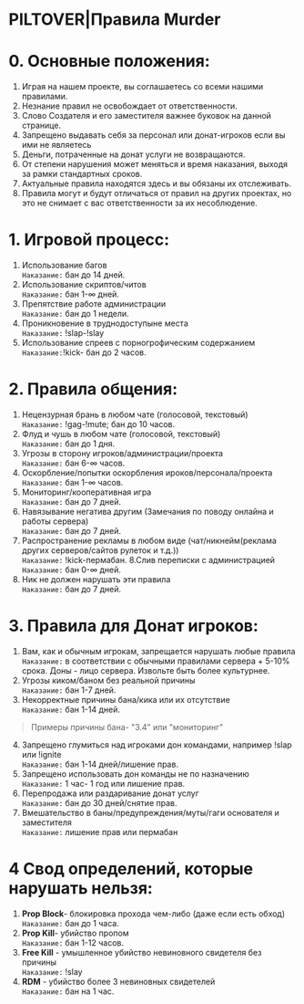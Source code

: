 # PILTOVER|Правила Murder
# 0. Основные положения:
1. Играя на нашем проекте, вы соглашаетесь со всеми нашими правилами.
2. Незнание правил не освобождает от ответственности.
3. Слово Создателя и его заместителя важнее буковок на данной странице.
4. Запрещено выдавать себя за персонал или донат-игроков если вы ими не являетесь
5. Деньги, потраченные на донат услуги не возвращаются.
6. От степени нарушения может меняться и время наказания, выходя за рамки стандартных сроков.
7. Актуальные правила находятся здесь и вы обязаны их отслеживать.
8. Правила могут и будут отличаться от правил на других проектах, но это не снимает с вас ответственности за их несоблюдение.
# 1. Игровой процесс:
1. Использование багов
<br> `Наказание:` бан до 14 дней.
2. Использование скриптов/читов
<br> `Наказание:` бан 1-∞ дней.
3. Препятствие работе администрации
<br> `Наказание:` бан до 1 недели.
4. Проникновение в труднодоступыне места
<br> `Наказание:` !slap-!slay
5. Использование спреев с порногрофическим содержанием
<br> `Наказание:`!kick- бан до 2 часов.
# 2. Правила общения:
1. Нецензурная брань в любом чате (голосовой, текстовый)
<br> `Наказание:` !gag-!mute; бан до 10 часов.
2. Флуд и чушь в любом чате (голосовой, текстовый)
<br> `Наказание:` бан до 1 дня.
3. Угрозы в сторону игроков/администрации/проекта 
<br> `Наказание:` бан 6-∞ часов.
4. Оскорбление/попытки оскорбления ироков/персонала/проекта 
<br> `Наказание:` бан 1-∞ часов.
5. Мониторинг/кооперативная игра
<br> `Наказание:` бан до 7 дней.
6. Навязывание негатива другим (Замечания по поводу онлайна и работы сервера) 
<br> `Наказание:` бан до 7 дней.
7. Распространение рекламы в любом виде (чат/никнейм(реклама других серверов/сайтов рулеток и т.д.))
<br> `Наказание:` !kick-пермабан.
8.Слив переписки с администрацией
<br> `Наказание:` бан 0-∞ дней.
9. Ник не должен нарушать эти правила 
<br> `Наказание:` бан до 7 дней.
# 3. Правила для Донат игроков:
1. Вам, как и обычным игрокам, запрещается нарушать любые правила 
<br> `Наказание:` в соответствии с обычными правилами сервера + 5-10% срока. Доны - лицо сервера. Извольте быть более культурнее.
2. Угрозы киком/баном без реальной причины
<br> `Наказание:` бан 1-7 дней.
3. Некорректные причины бана/кика или их отсутствие
<br> `Наказание:` бан 1-14 дней.
> Примеры причины бана- "3.4" или "мониторинг"
4. Запрещено глумиться над игроками дон командами, например !slap или !ignite
<br> `Наказание:` бан 1-14 дней/лишение прав.
5. Запрещено использовать дон команды не по назначению
<br> `Наказание:` 1 час- 1 год или лишение прав.
6. Перепродажа или раздаривание донат услуг
<br> `Наказание:` бан до 30 дней/снятие прав.
7. Вмешательство в баны/предупреждения/муты/гаги основателя и заместителя
<br> `Наказание:` лишение прав или пермабан
# 4 Свод определений, которые нарушать нельзя:
1. **Prop Block**- блокировка прохода чем-либо (даже если есть обход) 
<br> `Наказание:` бан до 1 часа.
2. **Prop Kill**- убийство пропом
<br> `Наказание:` бан 1-12 часов.
3. **Free Kill** - умышленное убийство невиновного свидетеля без причины
<br> `Наказание:` !slay
4. **RDM** - убийство более 3 невиновных свидетелей
<br> `Наказание:` бан на 1 час.

